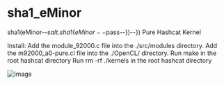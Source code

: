# sha1_eMinor
sha1(eMinor--$salt.sha1(eMinor--$pass--})--}) Pure Hashcat Kernel

Install:
Add the module_92000.c file into the ./src/modules directory.
Add the m92000_a0-pure.cl file into the ./OpenCL/ directory.
Run make in the root hashcat directory
Run rm -rf ./kernels in the root hashcat directory

![image](https://i.imgur.com/rLWIvjz.png)
